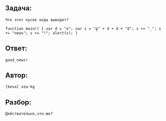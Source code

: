 ## Задача: 

    Что этот кусок кода выводит?

    function main() { var d = "o"; var s = "g" + d + d + "d"; s += "_"; s += "news"; s += "!"; alert(s); }

## Ответ:
    good_news!

## Автор: 
    [keva] sea-kg

## Разбор:
    Действительно,что-же?